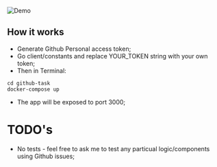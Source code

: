 ![Demo](https://i.ibb.co/s2w3d8M/git-gif.gif)

## How it works

- Generate Github Personal access token;
- Go client/constants and replace YOUR_TOKEN string with your own token;
- Then in Terminal:

```console
cd github-task
docker-compose up
```

- The app will be exposed to port 3000;

# TODO's

- No tests - feel free to ask me to test any particual logic/components using Github issues;
